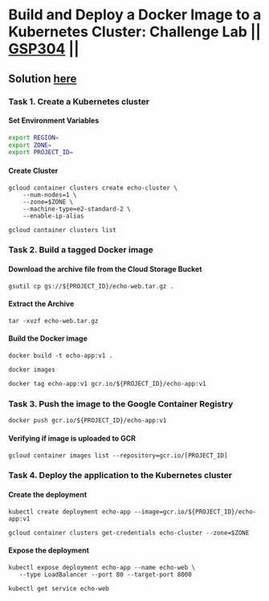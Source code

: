 # Build and Deploy a Docker Image to a Kubernetes Cluster: Challenge Lab || [GSP304](https://www.cloudskillsboost.google/focuses/1738?parent=catalog) ||

## Solution [here]()


### Task 1. Create a Kubernetes cluster ###

#### Set Environment Variables ###
``` bash
export REGION=
export ZONE=
export PROJECT_ID=
```

#### Create Cluster ####
```
gcloud container clusters create echo-cluster \
    --num-nodes=1 \
    --zone=$ZONE \
    --machine-type=e2-standard-2 \
    --enable-ip-alias

```
```
gcloud container clusters list
```

### Task 2. Build a tagged Docker image ###
#### Download the archive file from the Cloud Storage Bucket ####

```
gsutil cp gs://${PROJECT_ID}/echo-web.tar.gz .
```
#### Extract the Archive ####
```
tar -xvzf echo-web.tar.gz

```
#### Build the Docker image ####
```
docker build -t echo-app:v1 .
```
```
docker images
```
```
docker tag echo-app:v1 gcr.io/${PROJECT_ID}/echo-app:v1
```
### Task 3. Push the image to the Google Container Registry ###
```
docker push gcr.io/${PROJECT_ID}/echo-app:v1
```
#### Verifying if image is uploaded to GCR ####
```
gcloud container images list --repository=gcr.io/[PROJECT_ID]
```
### Task 4. Deploy the application to the Kubernetes cluster ###

#### Create the deployment ####
```
kubectl create deployment echo-app --image=gcr.io/${PROJECT_ID}/echo-app:v1
```
```
gcloud container clusters get-credentials echo-cluster --zone=$ZONE
```
#### Expose the deployment ####
```
kubectl expose deployment echo-app --name echo-web \
   --type LoadBalancer --port 80 --target-port 8000
```
```
kubectl get service echo-web
```
